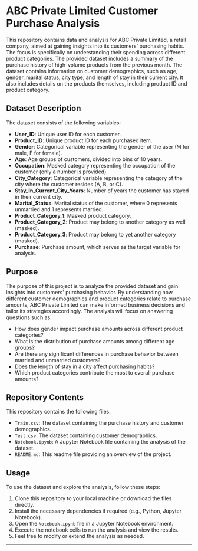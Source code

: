 # ABC Private Limited Customer Purchase Analysis

This repository contains data and analysis for ABC Private Limited, a retail company, aimed at gaining insights into its customers' purchasing habits. The focus is specifically on understanding their spending across different product categories. The provided dataset includes a summary of the purchase history of high-volume products from the previous month. The dataset contains information on customer demographics, such as age, gender, marital status, city type, and length of stay in their current city. It also includes details on the products themselves, including product ID and product category.

## Dataset Description

The dataset consists of the following variables:

- **User_ID**: Unique user ID for each customer.
- **Product_ID**: Unique product ID for each purchased item.
- **Gender**: Categorical variable representing the gender of the user (M for male, F for female).
- **Age**: Age groups of customers, divided into bins of 10 years.
- **Occupation**: Masked category representing the occupation of the customer (only a number is provided).
- **City_Category**: Categorical variable representing the category of the city where the customer resides (A, B, or C).
- **Stay_In_Current_City_Years**: Number of years the customer has stayed in their current city.
- **Marital_Status**: Marital status of the customer, where 0 represents unmarried and 1 represents married.
- **Product_Category_1**: Masked product category.
- **Product_Category_2**: Product may belong to another category as well (masked).
- **Product_Category_3**: Product may belong to yet another category (masked).
- **Purchase**: Purchase amount, which serves as the target variable for analysis.

## Purpose

The purpose of this project is to analyze the provided dataset and gain insights into customers' purchasing behavior. By understanding how different customer demographics and product categories relate to purchase amounts, ABC Private Limited can make informed business decisions and tailor its strategies accordingly. The analysis will focus on answering questions such as:

- How does gender impact purchase amounts across different product categories?
- What is the distribution of purchase amounts among different age groups?
- Are there any significant differences in purchase behavior between married and unmarried customers?
- Does the length of stay in a city affect purchasing habits?
- Which product categories contribute the most to overall purchase amounts?

## Repository Contents

This repository contains the following files:

- `Train.csv`: The dataset containing the purchase history and customer demographics.
- `Test.csv`: The dataset containing customer demographics.
- `Notebook.ipynb`: A Jupyter Notebook file containing the analysis of the dataset.
- `README.md`: This readme file providing an overview of the project.

## Usage

To use the dataset and explore the analysis, follow these steps:

1. Clone this repository to your local machine or download the files directly.
2. Install the necessary dependencies if required (e.g., Python, Jupyter Notebook).
3. Open the `Notebook.ipynb` file in a Jupyter Notebook environment.
4. Execute the notebook cells to run the analysis and view the results.
5. Feel free to modify or extend the analysis as needed.

---


 
